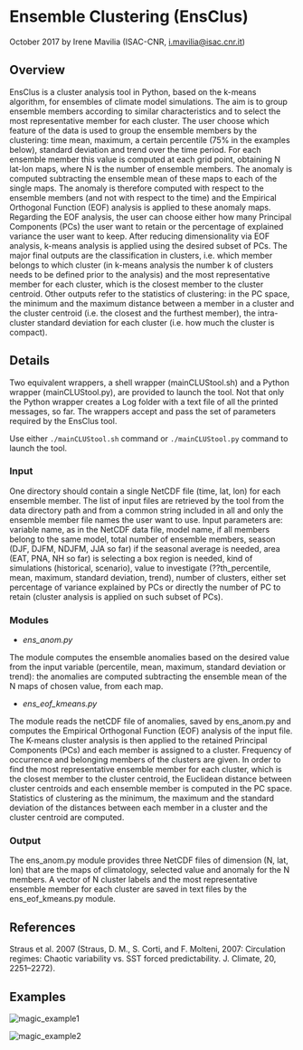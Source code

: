 # Ensemble Clustering (EnsClus)
October 2017
by Irene Mavilia (ISAC-CNR, i.mavilia@isac.cnr.it)

## Overview
EnsClus is a cluster analysis tool in Python, based on the k-means algorithm, for ensembles of climate model simulations. The aim is to group ensemble members according to similar characteristics and to select the most representative member for each cluster. The user choose which feature of the data is used to group the ensemble members by the clustering: time mean, maximum, a certain percentile (75% in the examples below), standard deviation and trend over the time period.
For each ensemble member this value is computed at each grid point, obtaining N lat-lon maps, where N is the number of ensemble members.
The anomaly is computed subtracting the ensemble mean of these maps to each of the single maps. The anomaly is therefore computed with respect to the ensemble members (and not with respect to the time) and the Empirical Orthogonal Function (EOF) analysis is applied to these anomaly maps.
Regarding the EOF analysis, the user can choose either how many Principal Components (PCs) the user want to retain or the percentage of explained variance the user want to keep.
After reducing dimensionality via EOF analysis, k-means analysis is applied using the desired subset of PCs.
The major final outputs are the classification in clusters, i.e. which member belongs to which cluster (in k-means analysis the number k of clusters needs to be defined prior to the analysis) and the most representative member for each cluster, which is the closest member to the cluster centroid.
Other outputs refer to the statistics of clustering: in the PC space, the minimum and the maximum distance between a member in a cluster and the cluster centroid (i.e. the closest and the furthest member), the intra-cluster standard deviation for each cluster (i.e. how much the cluster is compact).

## Details
Two equivalent wrappers, a shell wrapper (mainCLUStool.sh) and a Python wrapper (mainCLUStool.py), are provided to launch the tool. Not that only the Python wrapper creates a Log folder with a text file of all the printed messages, so far. The wrappers accept and pass the set of parameters required by the EnsClus tool.

Use either ```./mainCLUStool.sh``` command or ```./mainCLUStool.py``` command to launch the tool.
### Input
One directory should contain a single NetCDF file (time, lat, lon) for each ensemble member.
The list of input files are retrieved by the tool from the data directory path and from a common string included in all and only the ensemble member file names the user want to use.
Input parameters are: variable name, as in the NetCDF data file, model name, if all members belong to the same model, total number of ensemble members, season (DJF, DJFM, NDJFM, JJA so far) if the seasonal average is needed, area (EAT, PNA, NH so far) is selecting a box region is needed, kind of simulations (historical, scenario), value to investigate (??th_percentile, mean, maximum, standard deviation, trend), number of clusters, either set percentage of variance explained by PCs or directly the number of PC to retain (cluster analysis is applied on such subset of PCs).
### Modules
* *ens_anom.py*

The module computes the ensemble anomalies based on the desired value from the input variable (percentile, mean, maximum, standard deviation or trend): the anomalies are computed subtracting the ensemble mean of the N maps of chosen value, from each map.
* *ens_eof_kmeans.py*

The module reads the netCDF file of anomalies, saved by ens_anom.py and computes the Empirical Orthogonal Function (EOF) analysis of the input file. The K-means cluster analysis is then applied to the retained Principal Components (PCs) and each member is assigned to a cluster. Frequency of occurrence and belonging members of the clusters are given. In order to find the most representative ensemble member for each cluster, which is the closest member to the cluster centroid, the Euclidean distance between cluster centroids and each ensemble member is computed in the PC space. Statistics of clustering as the minimum, the maximum and the standard deviation of the distances between each member in a cluster and the cluster centroid are computed.
### Output
The ens_anom.py module provides three NetCDF files of dimension (N, lat, lon) that are the maps of climatology, selected value and anomaly for the N members. A vector of N cluster labels and the most representative ensemble member for each cluster are saved in text files by the ens_eof_kmeans.py module.

## References
Straus et al. 2007 (Straus, D. M., S. Corti, and F. Molteni, 2007: Circulation regimes: Chaotic variability vs. SST forced predictability. J. Climate, 20, 2251–2272).

## Examples
![magic_example1](https://user-images.githubusercontent.com/29089954/31949406-8a651110-b8d9-11e7-8b0d-11a1c5a0fc9b.png)



![magic_example2](https://user-images.githubusercontent.com/29089954/31949425-92250004-b8d9-11e7-9468-18e7bceb9f8d.png)
